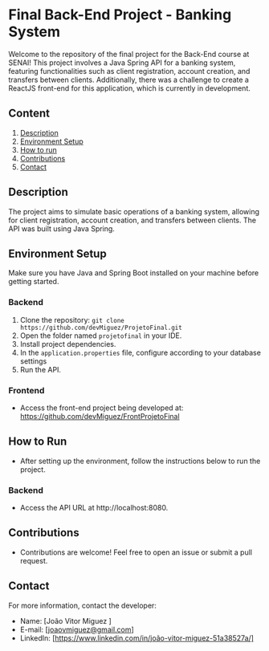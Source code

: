 # Final Back-End Project - Banking System

Welcome to the repository of the final project for the Back-End course at SENAI! This project involves a Java Spring API for a banking system, featuring functionalities such as client registration, account creation, and transfers between clients. Additionally, there was a challenge to create a ReactJS front-end for this application, which is currently in development.

## Content

1. [Description](#description)
2. [Environment Setup](#Environment-Setup)
3. [How to run](#how-to-run)
4. [Contributions](#contributions)
5. [Contact](#contact)

## Description

The project aims to simulate basic operations of a banking system, allowing for client registration, account creation, and transfers between clients. The API was built using Java Spring.

## Environment Setup

Make sure you have Java and Spring Boot installed on your machine before getting started.

### Backend

1. Clone the repository: `git clone https://github.com/devMiguez/ProjetoFinal.git`
2. Open the folder named `projetofinal` in your IDE.
3. Install project dependencies.
4. In the `application.properties` file, configure according to your database settings
5. Run the API.

### Frontend

- Access the front-end project being developed at: https://github.com/devMiguez/FrontProjetoFinal

## How to Run

- After setting up the environment, follow the instructions below to run the project.

### Backend

- Access the API URL at http://localhost:8080.

## Contributions

- Contributions are welcome! Feel free to open an issue or submit a pull request.

## Contact

For more information, contact the developer:

- Name: [João Vitor Miguez ]
- E-mail: [joaovmiguez@gmail.com]
- LinkedIn: [https://www.linkedin.com/in/joão-vitor-miguez-51a38527a/]
